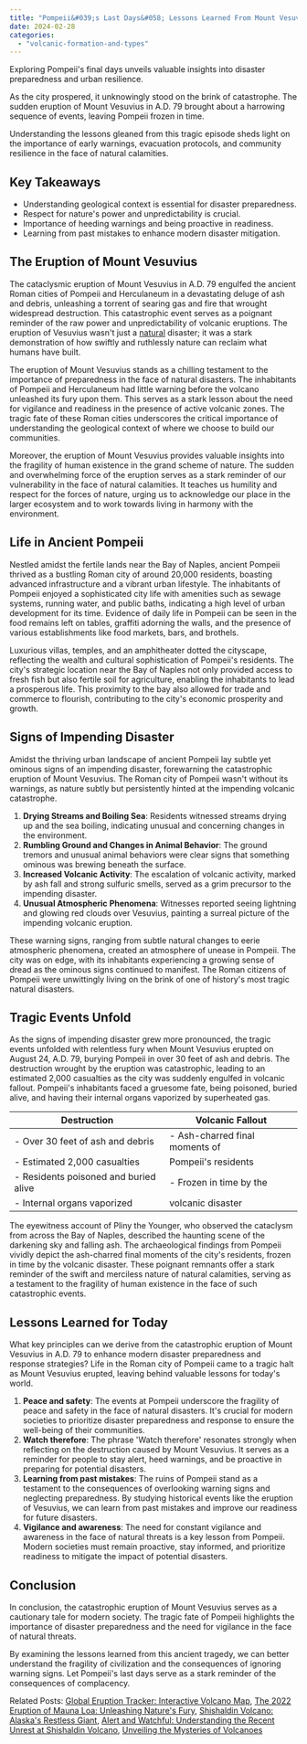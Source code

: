 ```yaml
---
title: "Pompeii&#039;s Last Days&#058; Lessons Learned From Mount Vesuvius&#039; Eruption"
date: 2024-02-28
categories: 
  - "volcanic-formation-and-types"
---
```


Exploring Pompeii's final days unveils valuable insights into disaster preparedness and urban resilience.

As the city prospered, it unknowingly stood on the brink of catastrophe. The sudden eruption of Mount Vesuvius in A.D. 79 brought about a harrowing sequence of events, leaving Pompeii frozen in time.

Understanding the lessons gleaned from this tragic episode sheds light on the importance of early warnings, evacuation protocols, and community resilience in the face of natural calamities.

## Key Takeaways

- Understanding geological context is essential for disaster preparedness.
- Respect for nature's power and unpredictability is crucial.
- Importance of heeding warnings and being proactive in readiness.
- Learning from past mistakes to enhance modern disaster mitigation.

## The Eruption of Mount Vesuvius

The cataclysmic eruption of Mount Vesuvius in A.D. 79 engulfed the ancient Roman cities of Pompeii and Herculaneum in a devastating deluge of ash and debris, unleashing a torrent of searing gas and fire that wrought widespread destruction. This catastrophic event serves as a poignant reminder of the raw power and unpredictability of volcanic eruptions. The eruption of Vesuvius wasn't just a [natural](https://magmamatters.com/the-art-and-science-of-volcano-monitoring/ "The Art and Science of Volcano Monitoring") disaster; it was a stark demonstration of how swiftly and ruthlessly nature can reclaim what humans have built.

The eruption of Mount Vesuvius stands as a chilling testament to the importance of preparedness in the face of natural disasters. The inhabitants of Pompeii and Herculaneum had little warning before the volcano unleashed its fury upon them. This serves as a stark lesson about the need for vigilance and readiness in the presence of active volcanic zones. The tragic fate of these Roman cities underscores the critical importance of understanding the geological context of where we choose to build our communities.

Moreover, the eruption of Mount Vesuvius provides valuable insights into the fragility of human existence in the grand scheme of nature. The sudden and overwhelming force of the eruption serves as a stark reminder of our vulnerability in the face of natural calamities. It teaches us humility and respect for the forces of nature, urging us to acknowledge our place in the larger ecosystem and to work towards living in harmony with the environment.

## Life in Ancient Pompeii

Nestled amidst the fertile lands near the Bay of Naples, ancient Pompeii thrived as a bustling Roman city of around 20,000 residents, boasting advanced infrastructure and a vibrant urban lifestyle. The inhabitants of Pompeii enjoyed a sophisticated city life with amenities such as sewage systems, running water, and public baths, indicating a high level of urban development for its time. Evidence of daily life in Pompeii can be seen in the food remains left on tables, graffiti adorning the walls, and the presence of various establishments like food markets, bars, and brothels.

Luxurious villas, temples, and an amphitheater dotted the cityscape, reflecting the wealth and cultural sophistication of Pompeii's residents. The city's strategic location near the Bay of Naples not only provided access to fresh fish but also fertile soil for agriculture, enabling the inhabitants to lead a prosperous life. This proximity to the bay also allowed for trade and commerce to flourish, contributing to the city's economic prosperity and growth.

## Signs of Impending Disaster

Amidst the thriving urban landscape of ancient Pompeii lay subtle yet ominous signs of an impending disaster, forewarning the catastrophic eruption of Mount Vesuvius. The Roman city of Pompeii wasn't without its warnings, as nature subtly but persistently hinted at the impending volcanic catastrophe.

1. **Drying Streams and Boiling Sea**: Residents witnessed streams drying up and the sea boiling, indicating unusual and concerning changes in the environment.
2. **Rumbling Ground and Changes in Animal Behavior**: The ground tremors and unusual animal behaviors were clear signs that something ominous was brewing beneath the surface.
3. **Increased Volcanic Activity**: The escalation of volcanic activity, marked by ash fall and strong sulfuric smells, served as a grim precursor to the impending disaster.
4. **Unusual Atmospheric Phenomena**: Witnesses reported seeing lightning and glowing red clouds over Vesuvius, painting a surreal picture of the impending volcanic eruption.

These warning signs, ranging from subtle natural changes to eerie atmospheric phenomena, created an atmosphere of unease in Pompeii. The city was on edge, with its inhabitants experiencing a growing sense of dread as the ominous signs continued to manifest. The Roman citizens of Pompeii were unwittingly living on the brink of one of history's most tragic natural disasters.

## Tragic Events Unfold

As the signs of impending disaster grew more pronounced, the tragic events unfolded with relentless fury when Mount Vesuvius erupted on August 24, A.D. 79, burying Pompeii in over 30 feet of ash and debris. The destruction wrought by the eruption was catastrophic, leading to an estimated 2,000 casualties as the city was suddenly engulfed in volcanic fallout. Pompeii's inhabitants faced a gruesome fate, being poisoned, buried alive, and having their internal organs vaporized by superheated gas.

| **Destruction** | **Volcanic Fallout** |
| --- | --- |
| \- Over 30 feet of ash and debris | \- Ash-charred final moments of |
| \- Estimated 2,000 casualties | Pompeii's residents |
| \- Residents poisoned and buried alive | \- Frozen in time by the |
| \- Internal organs vaporized | volcanic disaster |

The eyewitness account of Pliny the Younger, who observed the cataclysm from across the Bay of Naples, described the haunting scene of the darkening sky and falling ash. The archaeological findings from Pompeii vividly depict the ash-charred final moments of the city's residents, frozen in time by the volcanic disaster. These poignant remnants offer a stark reminder of the swift and merciless nature of natural calamities, serving as a testament to the fragility of human existence in the face of such catastrophic events.

## Lessons Learned for Today

What key principles can we derive from the catastrophic eruption of Mount Vesuvius in A.D. 79 to enhance modern disaster preparedness and response strategies? Life in the Roman city of Pompeii came to a tragic halt as Mount Vesuvius erupted, leaving behind valuable lessons for today's world.

1. **Peace and safety**: The events at Pompeii underscore the fragility of peace and safety in the face of natural disasters. It's crucial for modern societies to prioritize disaster preparedness and response to ensure the well-being of their communities.
2. **Watch therefore**: The phrase 'Watch therefore' resonates strongly when reflecting on the destruction caused by Mount Vesuvius. It serves as a reminder for people to stay alert, heed warnings, and be proactive in preparing for potential disasters.
3. **Learning from past mistakes**: The ruins of Pompeii stand as a testament to the consequences of overlooking warning signs and neglecting preparedness. By studying historical events like the eruption of Vesuvius, we can learn from past mistakes and improve our readiness for future disasters.
4. **Vigilance and awareness**: The need for constant vigilance and awareness in the face of natural threats is a key lesson from Pompeii. Modern societies must remain proactive, stay informed, and prioritize readiness to mitigate the impact of potential disasters.

## Conclusion

In conclusion, the catastrophic eruption of Mount Vesuvius serves as a cautionary tale for modern society. The tragic fate of Pompeii highlights the importance of disaster preparedness and the need for vigilance in the face of natural threats.

By examining the lessons learned from this ancient tragedy, we can better understand the fragility of civilization and the consequences of ignoring warning signs. Let Pompeii's last days serve as a stark reminder of the consequences of complacency.

Related Posts: [Global Eruption Tracker: Interactive Volcano Map](https://magmamatters.com/global-eruption-tracker-interactive-volcano-map/), [The 2022 Eruption of Mauna Loa: Unleashing Nature's Fury](https://magmamatters.com/the-2022-eruption-of-mauna-loa-unleashing-natures-fury/), [Shishaldin Volcano: Alaska's Restless Giant](https://magmamatters.com/shishaldin-volcano-alaskas-restless-giant/), [Alert and Watchful: Understanding the Recent Unrest at Shishaldin Volcano](https://magmamatters.com/alert-and-watchful-understanding-the-recent-unrest-at-shishaldin-volcano/), [Unveiling the Mysteries of Volcanoes](https://magmamatters.com/unveiling-the-mysteries-of-volcanoes/)
